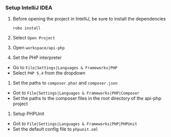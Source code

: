 ### Setup IntelliJ IDEA

1. Before opening the project in IntelliJ, be sure to install the dependencies

	`robo install`

1. Select `Open Project`

1. Open `workspace/api-php`

1. Set the PHP interpreter
 - Go to `File|Settings|Languages & Frameworks|PHP`
 - Select `PHP 5.4` from the dropdown
	
1. Set the paths to `composer.phar` and `composer.json`
 - Got to `File|Settings|Languages & Frameworks|PHP|Composer`
 - Set the paths to the composer files in the root directory of the api-php project
	
1. Setup PHPUnit
 - Got to `File|Settings|Languages & Frameworks|PHP|PHPUnit`
 - Set the default config file to `phpunit.xml`
	
